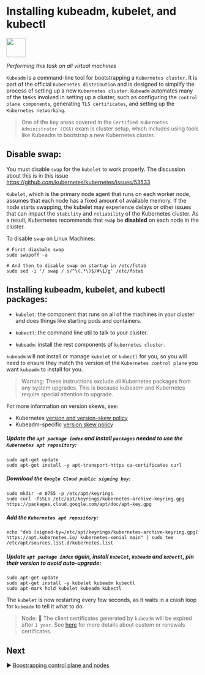 # Installing kubeadm, kubelet, and kubectl
<p align="left">
<img src="https://d33wubrfki0l68.cloudfront.net/e4a8ddb49f07de8b2c2dbbfc7c9bedcfe0816701/600b1/images/kubeadm-stacked-color.png" width="50">
</p>

*Performing this task on all virtual machines*

`Kubeadm` is a command-line tool for bootstrapping a `Kubernetes cluster`. It is part of the official `Kubernetes distribution` and is designed to simplify the process of setting up a new `Kubernetes cluster`. `Kubeadm` automates many of the tasks involved in setting up a cluster, such as configuring the `control plane components`, generating `TLS certificates`, and setting up the `Kubernetes networking`.

>One of the key areas covered in the `Certified Kubernetes Administrator (CKA)` exam is cluster setup, which includes using tools like Kubeadm to bootstrap a new Kubernetes cluster.

## Disable swap:

You must disable `swap` for the `kubelet` to work properly. The discussion about this is in this issue https://github.com/kubernetes/kubernetes/issues/53533

`Kubelet`, which is the primary node agent that runs on each worker node, assumes that each node has a fixed amount of available memory. If the node starts swapping, the kubelet may experience delays or other issues that can impact the `stability` and `reliability` of the Kubernetes cluster. As a result, Kubernetes recommends that `swap` be **disabled** on each node in the cluster.

To disable `swap` on Linux Machines:

    # First diasbale swap
    sudo swapoff -a

    # And then to disable swap on startup in /etc/fstab
    sudo sed -i '/ swap / s/^\(.*\)$/#\1/g' /etc/fstab

## Installing kubeadm, kubelet, and kubectl packages:

* `kubelet`: the component that runs on all of the machines in your cluster and does things like starting pods and containers.

* `kubectl`: the command line util to talk to your cluster.

* `kubeadm`: install the rest components of `kubernetes cluster`.

`kubeadm` will not install or manage `kubelet` or `kubectl` for you, so you will need to ensure they match the version of the `Kubernetes control plane` you want `kubeadm` to install for you.

>Warning: These instructions exclude all Kubernetes packages from any system upgrades. This is because kubeadm and Kubernetes require special attention to upgrade.

For more information on version skews, see:

* Kubernetes [version and version-skew policy](https://kubernetes.io/releases/version-skew-policy/)
* Kubeadm-specific [version skew policy](https://kubernetes.io/docs/setup/production-environment/tools/kubeadm/create-cluster-kubeadm/#version-skew-policy)

##### Update the `apt package index` and install `packages` needed to use the `Kubernetes apt repository`:

    sudo apt-get update
    sudo apt-get install -y apt-transport-https ca-certificates curl

##### Download the `Google Cloud public signing key`:

    sudo mkdir -m 0755 -p /etc/apt/keyrings
    sudo curl -fsSLo /etc/apt/keyrings/kubernetes-archive-keyring.gpg https://packages.cloud.google.com/apt/doc/apt-key.gpg

##### Add the `Kubernetes apt repository`:

    echo "deb [signed-by=/etc/apt/keyrings/kubernetes-archive-keyring.gpg] https://apt.kubernetes.io/ kubernetes-xenial main" | sudo tee /etc/apt/sources.list.d/kubernetes.list

##### Update `apt package index` again, install `kubelet`, `kubeadm` and `kubectl`, pin their version to avoid auto-upgrade:

    sudo apt-get update
    sudo apt-get install -y kubelet kubeadm kubectl
    sudo apt-mark hold kubelet kubeadm kubectl

The `kubelet` is now restarting every few seconds, as it waits in a crash loop for `kubeadm` to tell it what to do.

>Node: 🔐 The client certificates generated by `kubeadm` will be expired after `1 year`. See [here](https://kubernetes.io/docs/tasks/administer-cluster/kubeadm/kubeadm-certs/) for more details about custom or renewals certificates.

## Next

▶️ [Boostrapping control plane and nodes](Boostrapping-control-plane-and-nodes.md/#boostraping-control-plane-and-nodes)